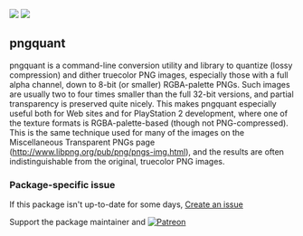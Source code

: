 [![](https://img.shields.io/chocolatey/v/pngquant?color=green&label=pngquant)](https://chocolatey.org/packages/pngquant) [![](https://img.shields.io/chocolatey/dt/pngquant)](https://chocolatey.org/packages/pngquant)

## pngquant
pngquant is a command-line conversion utility and library to quantize (lossy compression) and
dither truecolor PNG images, especially those with a full alpha channel, down to 8-bit (or smaller)
RGBA-palette PNGs. Such images are usually two to four times smaller than the full 32-bit versions, and
partial transparency is preserved quite nicely. This makes pngquant especially useful both for Web sites
and for PlayStation 2 development, where one of the texture formats is RGBA-palette-based (though not
PNG-compressed). This is the same technique used for many of the images on the Miscellaneous Transparent
PNGs page (http://www.libpng.org/pub/png/pngs-img.html), and the results are often indistinguishable from
the original, truecolor PNG images.

### Package-specific issue
If this package isn't up-to-date for some days, [Create an issue](https://github.com/tunisiano187/Chocolatey-packages/issues/new/choose)

Support the package maintainer and [![Patreon](https://cdn.jsdelivr.net/gh/tunisiano187/Chocolatey-packages@d15c4e19c709e7148588d4523ffc6dd3cd3c7e5e/icons/patreon.png)](https://www.patreon.com/tunisiano)
